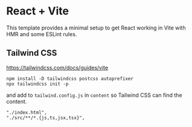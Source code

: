# React + Vite

This template provides a minimal setup to get React working in Vite with HMR and some ESLint rules.

## Tailwind CSS
https://tailwindcss.com/docs/guides/vite

```
npm install -D tailwindcss postcss autoprefixer
npx tailwindcss init -p
```


and add to `tailwind.config.js` in `content` so Tailwind CSS can find the content.
```
"./index.html",
"./src/**/*.{js,ts,jsx,tsx}",
```